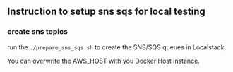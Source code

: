 ## Instruction to setup sns sqs for local testing

### create sns topics 

run the ```./prepare_sns_sqs.sh``` to create the SNS/SQS queues in Localstack.

You can overwrite the AWS_HOST with you Docker Host instance.
